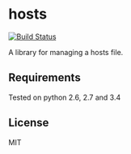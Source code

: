 hosts
========
[![Build Status](https://api.travis-ci.org/jonhadfield/python-hosts.svg?branch=master)](https://travis-ci.org/jonhadfield/python-hosts)

A library for managing a hosts file.

Requirements
------------

Tested on python 2.6, 2.7 and 3.4


License
-------

MIT
